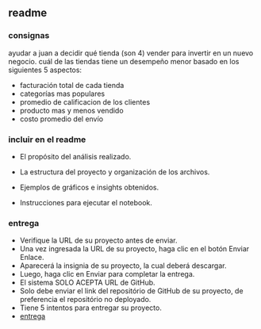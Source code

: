 readme
---
### consignas
ayudar a juan a decidir qué tienda (son 4) vender para invertir en un nuevo negocio. 
cuál de las tiendas tiene un desempeño menor basado en los siguientes 5 aspectos:
* facturación total de cada tienda
* categorías mas populares
* promedio de calificacion de los clientes
* producto mas y menos vendido
* costo promedio del envío

### incluir en el readme
* El propósito del análisis realizado.

* La estructura del proyecto y organización de los archivos.

* Ejemplos de gráficos e insights obtenidos.

* Instrucciones para ejecutar el notebook.

### entrega
* Verifique la URL de su proyecto antes de enviar.
* Una vez ingresada la URL de su proyecto, haga clic en el botón Enviar Enlace.
* Aparecerá la insignia de su proyecto, la cual deberá descargar.
* Luego, haga clic en Enviar para completar la entrega.
* El sistema SOLO ACEPTA URL de GitHub.
* Solo debe enviar el link del repositório de GitHub de su proyecto, de preferencia el repositório no deployado.
* Tiene 5 intentos para entregar su proyecto.
* [entrega](https://app.aluracursos.com/course/python-data-science-challenge-alura-store/task/90529)
